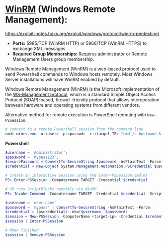 # [WinRM](https://learn.microsoft.com/en-us/windows/win32/winrm/portal) (Windows Remote Management):

https://exploit-notes.hdks.org/exploit/windows/protocol/winrm-pentesting/

- **Ports:** 5985/TCP (WinRM HTTP) or 5986/TCP (WinRM HTTPS) to exchange XML messages.
- **Required Group Memberships:** Requires administrator or Remote Management Users group membership.

Windows Remote Management (WinRM) is a web-based protocol used to send Powershell commands to Windows hosts remotely. 
Most Windows Server installations will have WinRM enabled by default.


Windows Remote Management (WinRM) is the Microsoft implementation of the [WS-Management protocol](https://learn.microsoft.com/en-us/windows/win32/winrm/ws-management-protocol), which is a standard Simple Object Access Protocol (SOAP)-based, firewall-friendly protocol that allows interoperation between hardware and operating systems from different vendors.

Alternative method for remote execution is PowerShell remoting with `New-PSSession`.




```PowerShell
# connect to a remote Powershell session from the command line
cmd> winrs.exe -u:<user> -p:<passwd> -r:<target_IP> "cmd /c hostname & whoami" 
```
**Powershell**

```powershell
$username = 'Administrator';
$password = 'Mypass123';
$securePassword = ConvertTo-SecureString $password -AsPlainText -Force; 
$credential = New-Object System.Management.Automation.PSCredential $username, $securePassword;

# create an interactive session using the Enter-PSSession cmdlet
PS> Enter-PSSession -Computername TARGET -Credential $credential

# OR runs ScriptBlocks remotely via WinRM
PS> Invoke-Command -Computername TARGET -Credential $credential -ScriptBlock {whoami} 
```
```powershell
$username = 'user.name'
$password = 'mypass' | ConvertTo-SecureString -AsPlainText -Force;
$credential = [pscredential]::new($username, $password)
$session = New-PSSession -ComputerName <target-ip> -Credential $credential
$session | Enter-PSSession

# When finished
$session | Remove-PSSession
```
